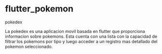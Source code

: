 # flutter_pokemon

pokedex

La pokedex es una aplicacion movil basada en flutter que proporciona informacion sobre pokemons. 
Esta cuenta con una lista con la capacidad de filtrar los pokemons por tipo y luego acceder a un registro mas detallado del pokemon seleccionado.